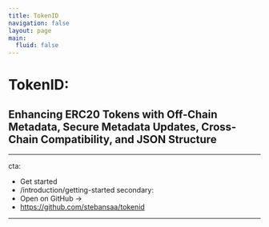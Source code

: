 ```yaml
---
title: TokenID 
navigation: false
layout: page
main:
  fluid: false
---
```



# TokenID: 

## Enhancing ERC20 Tokens with Off-Chain Metadata, Secure Metadata Updates, Cross-Chain Compatibility, and JSON Structure

---
cta:
  - Get started
  - /introduction/getting-started
secondary:
  - Open on GitHub →
  - https://github.com/stebansaa/tokenid
---

